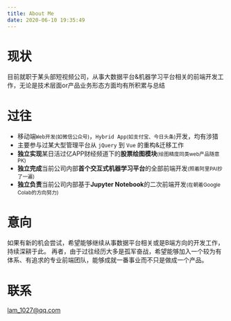 ```yaml
---
title: About Me
date: 2020-06-10 19:35:49
---
```


# 现状

目前就职于某头部短视频公司，从事大数据平台&机器学习平台相关的前端开发工作，无论是技术层面or产品业务形态方面均有所积累与总结

# 过往

- 移动端`Web开发`<small>(如微信公众号)</small>，`Hybrid App`<small>(如支付宝、今日头条)</small>开发，均有涉猎
- 主要参与过某大型管理平台从 `jQuery` 到 `Vue` 的重构&迁移工作
- **独立实现**某日活过亿APP财经频道下的**股票绘图模块**<small>(绘图精度同类web产品随意PK)</small>
- **独立完成**当前公司内部**首个交互式机器学习平台**的全部前端开发<small>(照着阿里PAI抄了一遍)</small>
- **独立负责**当前公司内部基于**Jupyter Notebook**的二次前端开发<small>(在朝着Google Colab的方向努力)</small>

# 意向

如果有新的机会尝试，希望能够继续从事数据平台相关或是B端方向的开发工作，持续深耕于此。
再者，由于过往经历大多是孤军奋战，希望能够加入一个较为有体系、有追求的专业前端团队，能够成就一番事业而不只是做成一个产品。

# 联系

lam_1027@qq.com
